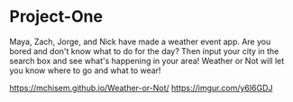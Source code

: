 # Project-One

Maya, Zach, Jorge, and Nick have made a weather event app. Are you bored and don't know what to do for the day? Then input your city in the search box and see what's happening in your area! Weather or Not will let you know where to go and what to wear!

https://mchisem.github.io/Weather-or-Not/
https://imgur.com/y6I6GDJ